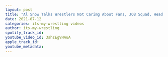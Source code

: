 ```yaml
---
layout: post
title: "Al Snow Talks Wrestlers Not Carimg About Fans, JOB Squad, Head Character & More"
date: 2021-07-12
categories: its-my-wrestling videos
author: its-my-wrestling
spotify_track_id: 
youtube_video_id: 3shzEgVHAuA
apple_track_id: 
youtube_metadata: 
---
```

